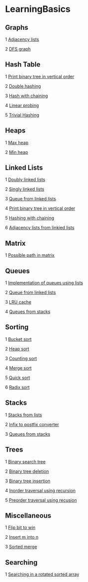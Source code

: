 # LearningBasics
## Graphs
1 [Adjacency lists](https://github.com/sarthakkhandelwal7/LearningBasics/blob/master/graphs/adjacency_list/adjacency_list.ipynb)

2 [DFS graph](https://github.com/sarthakkhandelwal7/LearningBasics/blob/master/graphs/DFS_graph.ipynb)
## Hash Table
1 [Print binary tree in vertical order](https://github.com/sarthakkhandelwal7/LearningBasics/blob/master/hash_table/print_binary_tree_in_vertical_order/print_binary_tree_in_vertical_order.ipynb)

2 [Double hashing](https://github.com/sarthakkhandelwal7/LearningBasics/blob/master/hash_table/double_hashing.ipynb)

3 [Hash with chaining](https://github.com/sarthakkhandelwal7/LearningBasics/blob/master/hash_table/hash_with_chaining.ipynb)

4 [Linear probing](https://github.com/sarthakkhandelwal7/LearningBasics/blob/master/hash_table/linear_probing.ipynb)

5 [Trivial Hashing](https://github.com/sarthakkhandelwal7/LearningBasics/blob/master/hash_table/trivial_hashing.ipynb)
## Heaps
1 [Max heap](https://github.com/sarthakkhandelwal7/LearningBasics/blob/master/heaps/max_heap.ipynb)

2 [Min heap](https://github.com/sarthakkhandelwal7/LearningBasics/blob/master/heaps/min_heap.ipynb)
## Linked Lists
1 [Doubly linked lists](https://github.com/sarthakkhandelwal7/LearningBasics/blob/master/linkedlist/doubly_linked_list.py)

2 [Singly linked lists](https://github.com/sarthakkhandelwal7/LearningBasics/blob/master/linkedlist/linked_list.py)

3 [Queue from linked lists](https://github.com/sarthakkhandelwal7/LearningBasics/blob/master/linkedlist/queue_from_linked_list.ipynb)

4 [Print binary tree in vertical order](https://github.com/sarthakkhandelwal7/LearningBasics/blob/master/hash_table/print_binary_tree_in_vertical_order/print_binary_tree_in_vertical_order.ipynb)

5 [Hashing with chaining](https://github.com/sarthakkhandelwal7/LearningBasics/blob/master/hash_table/hash_with_chaining.ipynb)

6 [Adjacency lists from linkied lists](https://github.com/sarthakkhandelwal7/LearningBasics/blob/master/graphs/adjacency_list/adjacency_list.ipynb)
## Matrix
1 [Possible path in matrix](https://github.com/sarthakkhandelwal7/LearningBasics/blob/master/matrix/possible_path_in_matrix.ipynb)
## Queues
1 [Implementation of queues using lists](https://github.com/sarthakkhandelwal7/LearningBasics/blob/master/matrix/possible_path_in_matrix.ipynb)

2 [Queue from linked lists](https://github.com/sarthakkhandelwal7/LearningBasics/blob/master/linkedlist/queue_from_linked_list.ipynb)

3 [LRU cache](https://github.com/sarthakkhandelwal7/LearningBasics/blob/master/queues/LRU_cache.ipynb)

4 [Queues from stacks](https://github.com/sarthakkhandelwal7/LearningBasics/blob/master/stacks/QuesFromStacks.py)
## Sorting
1 [Bucket sort](https://github.com/sarthakkhandelwal7/LearningBasics/blob/master/sorting/bucket_sort/bucket_sort.ipynb)

2 [Heap sort](https://github.com/sarthakkhandelwal7/LearningBasics/blob/master/sorting/heap_sort/heap_sort.ipynb)

3 [Counting sort](https://github.com/sarthakkhandelwal7/LearningBasics/blob/master/sorting/counting_sort.ipynb)

4 [Merge sort](https://github.com/sarthakkhandelwal7/LearningBasics/blob/master/sorting/merge_sort.ipynb)

5 [Quick sort](https://github.com/sarthakkhandelwal7/LearningBasics/blob/master/sorting/quick_sort.ipynb)

6 [Radix sort](https://github.com/sarthakkhandelwal7/LearningBasics/blob/master/sorting/radix_sort.ipynb)
## Stacks
1 [Stacks from lists](https://github.com/sarthakkhandelwal7/LearningBasics/blob/master/stacks/stacks/stacks.py)

2 [Infix to postfix converter](https://github.com/sarthakkhandelwal7/LearningBasics/blob/master/stacks/InfixToPostfixConverter.ipynb)

3 [Queues from stacks](https://github.com/sarthakkhandelwal7/LearningBasics/blob/master/stacks/QuesFromStacks.py)
## Trees
1 [Binary search tree](https://github.com/sarthakkhandelwal7/LearningBasics/blob/master/trees/binary_search_tree.ipynb)

2 [Binary tree deletion](https://github.com/sarthakkhandelwal7/LearningBasics/blob/master/trees/binary_tree_deletion.ipynb)

3 [Binary tree insertion](https://github.com/sarthakkhandelwal7/LearningBasics/blob/master/trees/binary_tree_insertion.ipynb)

4 [Inorder traversal using recursion](https://github.com/sarthakkhandelwal7/LearningBasics/blob/master/trees/inorder_traversal.ipynb)

5 [Preorder traversal using recusion](https://github.com/sarthakkhandelwal7/LearningBasics/blob/master/trees/preorder_traversal.ipynb)
## Miscellaneous
1 [Flip bit to win](https://github.com/sarthakkhandelwal7/LearningBasics/blob/master/miscellaneous/flip_bit_to_win.ipynb)

2 [Insert m into n](https://github.com/sarthakkhandelwal7/LearningBasics/blob/master/miscellaneous/insert_m_into_n.ipynb)

3 [Sorted merge](https://github.com/sarthakkhandelwal7/LearningBasics/blob/master/miscellaneous/sorted_merge.ipynb)
## Searching
1 [Searching in a rotated sorted array](https://github.com/sarthakkhandelwal7/LearningBasics/blob/master/searching/search_in_rotated_sorted_array.ipynb)

